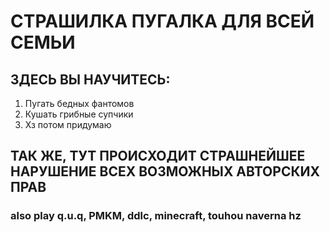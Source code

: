 # СТРАШИЛКА ПУГАЛКА ДЛЯ ВСЕЙ СЕМЬИ
## ЗДЕСЬ ВЫ НАУЧИТЕСЬ:
1. Пугать бедных фантомов
2. Кушать грибные супчики
3. Хз потом придумаю
## ТАК ЖЕ, ТУТ ПРОИСХОДИТ СТРАШНЕЙШЕЕ НАРУШЕНИЕ ВСЕХ ВОЗМОЖНЫХ АВТОРСКИХ ПРАВ
### also play q.u.q, PMKM, ddlc, minecraft, touhou naverna hz

